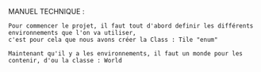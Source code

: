 MANUEL TECHNIQUE :

	Pour commencer le projet, il faut tout d'abord definir les différents environnements que l'on va utiliser,
	c'est pour cela que nous avons créer la Class : Tile "enum"
	
	Maintenant qu'il y a les environnements, il faut un monde pour les contenir, d'ou la classe : World
	
	
	